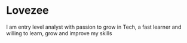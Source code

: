 # Lovezee
I am entry level analyst with passion to grow in Tech, a fast learner and willing to learn, grow and improve my skills
